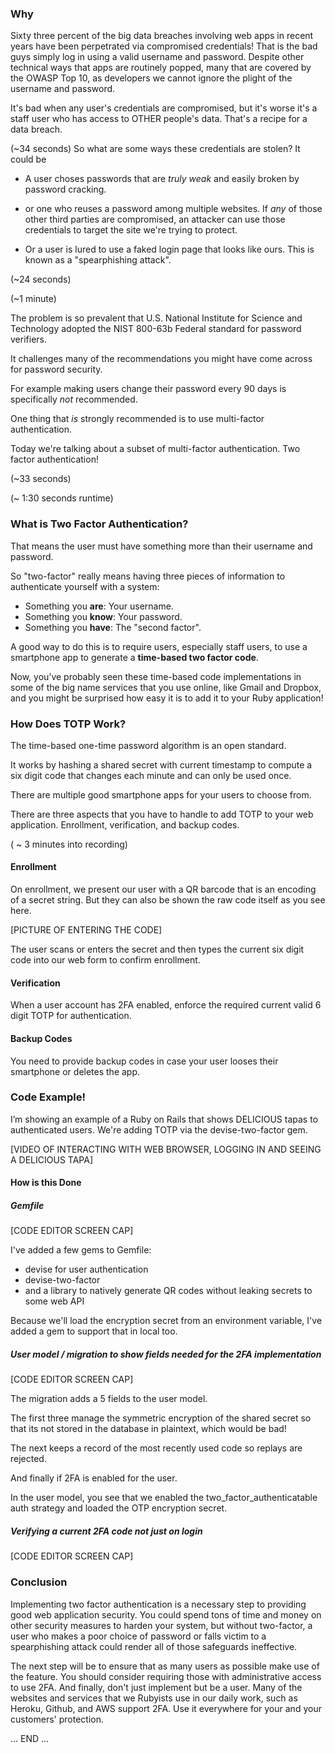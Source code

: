 ### Why
Sixty three percent of the big data breaches involving web apps in recent years have been perpetrated via compromised credentials! That is the bad guys simply log in using a valid username and password. Despite other technical ways that apps are routinely popped, many that are covered by the OWASP Top 10, as developers we cannot ignore the plight of the username and password.

It's bad when any user's credentials are compromised, but
it's worse it's a staff user who has access to OTHER people's data.
That's a recipe for a data breach.

(~34 seconds)
So what are some ways these credentials are stolen?
It could be
- A user choses passwords that are *truly weak* and
  easily broken by password cracking.

- or one who reuses a password among multiple websites.
  If *any* of those other third parties are compromised, an attacker can use those credentials to target the site we're trying to protect.

- Or a user is lured to use a faked login page that looks like ours. This is known as a "spearphishing attack".

(~24 seconds)

(~1 minute)

The problem is so prevalent that
U.S. National Institute for Science and
Technology adopted the
NIST 800-63b Federal standard for password verifiers.

It challenges many of the recommendations you might have come across for password security.

For example making users change their password every 90 days is
specifically *not* recommended.

One thing that *is* strongly recommended is to use multi-factor authentication.

Today we're talking about a subset of multi-factor authentication. Two factor authentication!

(~33 seconds)

(~ 1:30 seconds runtime)

### What is Two Factor Authentication?

 That means the user must have something more than their username and password.

So "two-factor" really means having three pieces of information to authenticate yourself with a system:

- Something you **are**: Your username.
- Something you **know**: Your password.
- Something you **have**: The "second factor".

A good way to do this is to require users, especially staff users, to use a smartphone app to generate a **time-based two factor code**.

Now, you’ve probably seen these time-based code implementations in some of the
big name services that you use online, like Gmail and Dropbox, and you might be
surprised how easy it is to add it to your Ruby application!

### How Does TOTP Work?

<!-- slide(n): mathematical representation of algorithm -->

<!--
For the graphic:
- TC = floor((unixtime(now) − unixtime(T0)) / TI),
- TOTP = HOTP(SecretKey, TC),
- TOTP-Value = TOTP mod 10^6
(Source [Wikpedia](https://en.wikipedia.org/wiki/Time-based_One-time_Password_algorithm)).
-->

The time-based one-time password algorithm is an open standard.

It works by hashing a shared secret with current timestamp to compute a six digit code that changes each minute and can only be used once.  

There are multiple good smartphone apps for your users to choose from.

There are three aspects that you have to handle to add TOTP to your web application. Enrollment, verification, and backup codes.

<!-- [avdi] For VO, read titles as e.g. "let's talk about Enrollment" -->

( ~ 3 minutes into recording)

#### Enrollment

On enrollment, we present our user with a QR barcode that is an encoding of a secret string. But they can also be shown the raw code itself as you see
here.

<!-- slide(n): [PICTURE OF 2FA CODE] -->


[PICTURE OF ENTERING THE CODE]

The user scans or enters the secret and then types the current six digit code into our web form to confirm enrollment.

#### Verification

When a user account has 2FA enabled, enforce the required current valid 6 digit TOTP for authentication.

#### Backup Codes

You need to provide backup codes in case your user looses their smartphone or deletes the app.

### Code Example!
I’m showing an example of a Ruby on Rails that shows DELICIOUS tapas to authenticated users. We're adding TOTP via the devise-two-factor gem.

[VIDEO OF INTERACTING WITH WEB BROWSER, LOGGING IN AND SEEING A DELICIOUS TAPA]

#### How is this Done

##### Gemfile
[CODE EDITOR SCREEN CAP]

I've added a few gems to Gemfile:

- devise for user authentication
- devise-two-factor
- and a library to natively generate QR codes without leaking secrets to some web API

Because we'll load the encryption secret from an environment variable, I've added a gem to support that in local too.

##### User model / migration to show fields needed for the 2FA implementation
[CODE EDITOR SCREEN CAP]

The migration adds a 5 fields to the user model.

The first three manage the symmetric encryption of the shared secret so that its not stored in the database in plaintext, which would be bad!

The next keeps a record of the most recently used code so replays are rejected.

And finally if 2FA is enabled for the user.

In the user model, you see that we enabled the
two_factor_authenticatable auth strategy and loaded
the OTP encryption secret.

##### Verifying a current 2FA code not just on login
[CODE EDITOR SCREEN CAP]

### Conclusion

Implementing two factor authentication is a necessary step to providing good web
application security. You could spend tons of time and money on other security
measures to harden your system, but without two-factor, a user who makes a poor choice of
password or falls victim to a spearphishing attack could render all of those
safeguards ineffective.

The next step will be to ensure that as many users as
possible make use of the feature. You should consider requiring those with
administrative access to use 2FA.  And finally, don't just implement but be a
user. Many of the websites and services that we Rubyists use in our daily work,
such as Heroku, Github, and AWS support 2FA. Use it everywhere for your and your
customers' protection.






























... END ...
